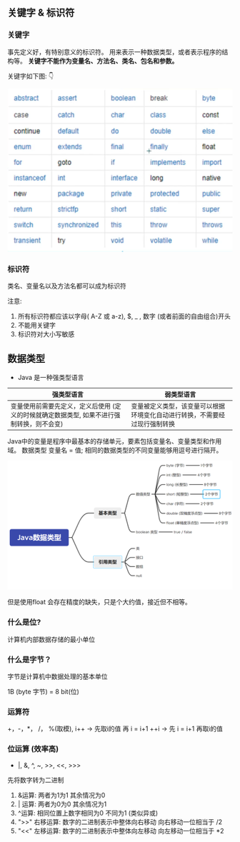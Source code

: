 ## 关键字 & 标识符

### 关键字

事先定义好，有特别意义的标识符。 用来表示一种数据类型，或者表示程序的结构等。
**关键字不能作为变量名、方法名、类名、包名和参数。**

关键字如下图: 👇


![image-20210712151821229](https://github.com/Michael-24/First_java_practice/blob/main/image/Day02_1.png)

### 标识符

类名、变量名以及方法名都可以成为标识符

注意:

1. 所有标识符都应该以字母( A-Z 或 a-z),  $, _ , 数字 (或者前面的自由组合)开头 
2. 不能用关键字
3. 标识符对大小写敏感



## 数据类型

- Java 是一种强类型语言

|强类型语言|弱类型语言|
|--|--|
|变量使用前需要先定义，定义后使用 (定义的时候就确定数据类型, 如果不进行强制转换，则不会变)|变量被定义类型，该变量可以根据环境变化自动进行转换，不需要经过现行强制转换|

Java中的变量是程序中最基本的存储单元，要素包括变量名、变量类型和作用域。
 数据类型  变量名 = 值;  相同的数据类型的不同变量能够用逗号进行隔开。

![image-20210712154213270](https://github.com/Michael-24/First_java_practice/blob/main/image/Day02_2.png)

但是使用float 会存在精度的缺失，只是个大约值，接近但不相等。

### 什么是位?

计算机内部数据存储的最小单位


### 什么是字节？

字节是计算机中数据处理的基本单位

1B (byte 字节) = 8 bit(位)

### 运算符

+，-，*， /， %(取模), 
i++  -> 先取i的值 再 i = i+1
++i  -> 先 i = i+1  再取i的值

### 位运算 (效率高)

- |, &, ^, ~, >>, <<, >>>

先将数字转为二进制

1. &运算:  两者为1为1 其余情况为0
2.  | 运算:  两者为0为0 其余情况为1
3.  ^运算:  相同位置上数字相同为0 不同为1 (类似异或)
4.  ">>" 右移运算: 数字的二进制表示中整体向右移动  向右移动一位相当于 /2
5.  "<<" 左移运算: 数字的二进制表示中整体向左移动  向左移动一位相当于 *2

